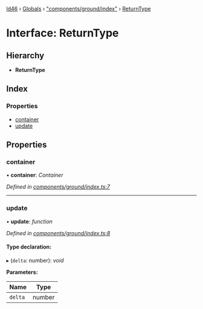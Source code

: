 [ld46](../README.md) › [Globals](../globals.md) › ["components/ground/index"](../modules/_components_ground_index_.md) › [ReturnType](_components_ground_index_.returntype.md)

# Interface: ReturnType

## Hierarchy

* **ReturnType**

## Index

### Properties

* [container](_components_ground_index_.returntype.md#container)
* [update](_components_ground_index_.returntype.md#update)

## Properties

###  container

• **container**: *Container*

*Defined in [components/ground/index.ts:7](https://github.com/jrod-disco/ld46-keepalive/blob/5db6013/src/components/ground/index.ts#L7)*

___

###  update

• **update**: *function*

*Defined in [components/ground/index.ts:8](https://github.com/jrod-disco/ld46-keepalive/blob/5db6013/src/components/ground/index.ts#L8)*

#### Type declaration:

▸ (`delta`: number): *void*

**Parameters:**

Name | Type |
------ | ------ |
`delta` | number |
